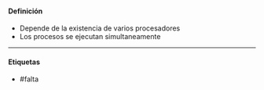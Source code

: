 #### Definición
- Depende de la existencia de varios procesadores
- Los procesos se ejecutan simultaneamente
***
#### Etiquetas
- #falta 